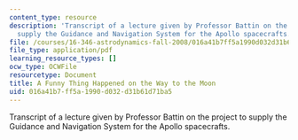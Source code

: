 ```yaml
---
content_type: resource
description: 'Transcript of a lecture given by Professor Battin on the project to
  supply the Guidance and Navigation System for the Apollo spacecrafts. '
file: /courses/16-346-astrodynamics-fall-2008/016a41b7ff5a1990d032d31b61d71ba5_MIT16-346F08.pdf
file_type: application/pdf
learning_resource_types: []
ocw_type: OCWFile
resourcetype: Document
title: A Funny Thing Happened on the Way to the Moon
uid: 016a41b7-ff5a-1990-d032-d31b61d71ba5
---
```

Transcript of a lecture given by Professor Battin on the project to supply the Guidance and Navigation System for the Apollo spacecrafts. 